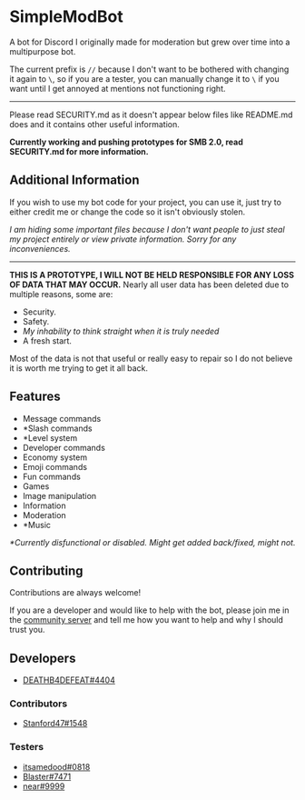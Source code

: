 # SimpleModBot

A bot for Discord I originally made for moderation but grew over time into a
multipurpose bot.

The current prefix is `//` because I don't want to be bothered with changing it again to `\`, so if you are a tester, you can manually change it to `\` if you want until I get annoyed at mentions not functioning right.

---

Please read SECURITY.md as it doesn't appear below files like README.md does and it contains other useful information.

**Currently working and pushing prototypes for SMB 2.0, read SECURITY.md for more information.**

## Additional Information

If you wish to use my bot code for your project, you can use it, just try to either credit me or change the code so it isn't obviously stolen.

*I am hiding some important files because I don't want people to just steal my project entirely or view private information. Sorry for any inconveniences.*

---

**THIS IS A PROTOTYPE, I WILL NOT BE HELD RESPONSIBLE FOR ANY LOSS OF DATA THAT MAY OCCUR.** Nearly all user data has been deleted due to multiple reasons, some are:

- Security.
- Safety.
- *My inhability to think straight when it is truly needed*
- A fresh start.

Most of the data is not that useful or really easy to repair so I do not believe it is worth me trying to get it all back.

## Features

- Message commands
- *Slash commands
- *Level system
- Developer commands
- Economy system
- Emoji commands
- Fun commands
- Games
- Image manipulation
- Information
- Moderation
- *Music

*\*Currently disfunctional or disabled. Might get added back/fixed, might not.*

## Contributing

Contributions are always welcome!

If you are a developer and would like to help with the bot, please join me in the [community server](https://discord.gg/49KeKwXc8g) and tell me how you want to help and why I should trust you.
## Developers

- [DEATHB4DEFEAT#4404](https://www.github.com/deathb4defeat)

### Contributors

- [Stanford47#1548](https://github.com/Stanford47)
### Testers

- [itsamedood#0818](https://github.com/itsamedood)
- [Blaster#7471](https://www.youtube.com/channel/UCvG7nYCCx33dL61nlObV5TQ)
- [near#9999](https://www.youtube.com/channel/UCVdckpCY90ytyzwihp86xEA)
